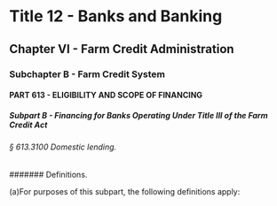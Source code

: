 
# Title 12 - Banks and Banking
## Chapter VI - Farm Credit Administration
### Subchapter B - Farm Credit System
#### PART 613 - ELIGIBILITY AND SCOPE OF FINANCING
##### Subpart B - Financing for Banks Operating Under Title III of the Farm Credit Act
###### § 613.3100 Domestic lending.
####### Definitions.

(a)For purposes of this subpart, the following definitions apply:
